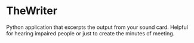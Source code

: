 # TheWriter
Python application that excerpts the output from your sound card. Helpful for hearing impaired people or just to create the minutes of meeting.
